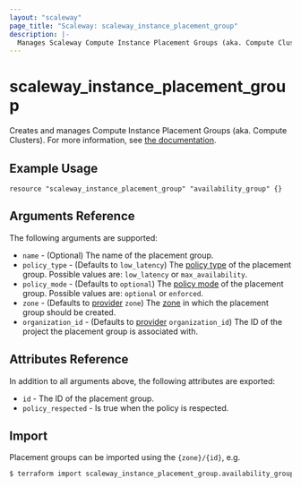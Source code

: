 ```yaml
---
layout: "scaleway"
page_title: "Scaleway: scaleway_instance_placement_group"
description: |-
  Manages Scaleway Compute Instance Placement Groups (aka. Compute Clusters).
---
```


# scaleway_instance_placement_group

Creates and manages Compute Instance Placement Groups (aka. Compute Clusters). For more information, see [the documentation](https://developers.scaleway.com/en/products/instance/api/#compute-clusters-7fd7e0).

## Example Usage

```hcl
resource "scaleway_instance_placement_group" "availability_group" {}
```

## Arguments Reference

The following arguments are supported:

- `name` - (Optional) The name of the placement group.
- `policy_type` - (Defaults to `low_latency`) The [policy type](https://developers.scaleway.com/en/products/instance/api/#compute-clusters-7fd7e0) of the placement group. Possible values are: `low_latency` or `max_availability`.
- `policy_mode` - (Defaults to `optional`) The [policy mode](https://developers.scaleway.com/en/products/instance/api/#compute-clusters-7fd7e0) of the placement group. Possible values are: `optional` or `enforced`.
- `zone` - (Defaults to [provider](../index.html#zone) `zone`) The [zone](../guides/regions_and_zones.html#zones) in which the placement group should be created.
- `organization_id` - (Defaults to [provider](../index.html#organization_id) `organization_id`) The ID of the project the placement group is associated with.

## Attributes Reference

In addition to all arguments above, the following attributes are exported:

- `id` - The ID of the placement group.
- `policy_respected` - Is true when the policy is respected.

## Import

Placement groups can be imported using the `{zone}/{id}`, e.g.

```bash
$ terraform import scaleway_instance_placement_group.availability_group fr-par-1/11111111-1111-1111-1111-111111111111
```

